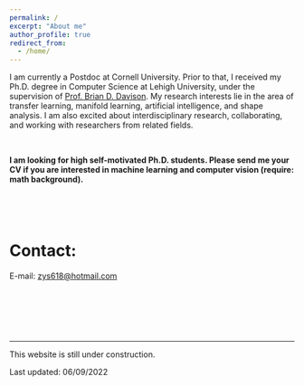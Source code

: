 ```yaml
---
permalink: /
excerpt: "About me"
author_profile: true
redirect_from: 
  - /home/
---
```


I am currently a Postdoc at Cornell University. Prior to that, I received my Ph.D. degree in Computer Science at Lehigh University, under the supervision of  [Prof. Brian D. Davison](http://www.cse.lehigh.edu/~brian/). My research interests lie in the area of transfer learning, manifold learning, artificial intelligence, and shape analysis. I am also excited about interdisciplinary research, collaborating, and working with researchers from related fields.

<p> &ensp;</p>

**I am looking for high self-motivated Ph.D. students. Please send me your CV if you are interested in machine learning and computer vision (require: math background).**


<p> &ensp;</p>
<p> &ensp;</p>

Contact:
======

E-mail: zys618@hotmail.com


<p> &ensp;</p>
<p> &ensp;</p>
<p> &ensp;</p>



---
This website is still under construction.

Last updated: 06/09/2022
